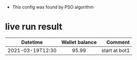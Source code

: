 * This config was found by PSO algorithm
# live run result
|    Datetime      | Wallet balance |      Comment     |
|------------------|:--------------:|-----------------:|
| 2021-03-19T12:30 |    95.99       |  start at bot1                |
